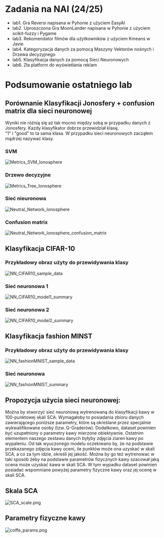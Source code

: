 # Zadania na NAI (24/25)

- lab1. Gra Reversi napisana w Pyhonie z użyciem EasyAI
- lab2. Uproszczona Gra MoonLander napisana w Pyhonie z użyciem scikit-fuzzy i Pygame
- lab3. Rekomendator filmów dla użytkowników z użyciem Kmeans w Javie
- lab4. Kategoryzacja danych za pomocą Maszyny Vektorów nośnych i Drzewa decyzyjnego
- lab5. Klasyfikacja danych za pomocą Sieci Neuronowych
- lab6. Zła platform do wyświetlania reklam 

# Podsumowanie ostatniego lab
## Porównanie Klasyfikacji Jonosfery + confusion matrix dla sieci neuronowej
Wyniki nie różnią się aż tak mocno między sobą w przypadku danych z Jonosfery. Kazdy klasyfikator dobrze przewidział klasę.</br>
"1" i "good" to ta sama klasa. W przypadku sieci neuronowych zacząłem mądrzej nazywać klasy.
### SVM
![Metrics_SVM_Ionosphere](lab4/Screenshots/Metrics_SVM_Ionosphere.png)
### Drzewo decyzyjne
![Metrics_Tree_Ionosphere](lab4/Screenshots/Metrics_Tree_Ionosphere.png)
### Sieć nieuronowa
![Neutral_Network_Ionosphere](lab5/screenshots/NN_ionosphere_summary.png)
### Confusion matrix
![Neutral_Network_Ionosphere_confusion_matrix](lab5/screenshots/NN_ionosphere_confusion_matrix.png)

## Klasyfikacja CIFAR-10
### Przykładowy obraz użyty do przewidywania klasy
![NN_CIFAR10_sample_data](lab5/screenshots/NN_CIFAR10_sample_data.png)

### Sieć neuronowa 1
![NN_CIFAR10_model1_summary](lab5/screenshots/NN_CIFAR10_model1_summary.png)

### Sieć neuronowa 2
![NN_CIFAR10_model2_summary](lab5/screenshots/NN_CIFAR10_model2_summary.png)

## Klasyfikacja fashion MINST
### Przykładowy obraz użyty do przewidywania klasy
![NN_fashionMNIST_sample_data](lab5/screenshots/NN_fashionMNIST_sample_data.png)

### Sieć neuronowa
![NN_fashionMNIST_summary](lab5/screenshots/NN_fashionMNIST_summary.png)

## Propozycja użycia sieci neuronowej:
Można by stworzyć sieć neuronową wytrenowaną do klasyfikacji kawy w 100-punktowej skali SCA. Wymagałoby to posiadania zbioru danych zawierającego poniższe parametry, 
które są określane przez specjalnie wykwalifikowane osoby (tzw. Q-Graderów). Dodatkowo, dataset powinien być uzupełniony o parametry kawy mierzone obiektywnie. 
Ostatnim elementem naszego zestawu danych byłyby zdjęcia ziaren kawy po wypaleniu. Od tak wyuczonego modelu oczekiwano by, że na podstawie przekazanego zdjęcia kawy oceni,
ile punktów może ona uzyskać w skali SCA, a co za tym idzie, określi jej jakość. Można by go też wytrenowac w taki sposób żeby na podstawie parametrów fizycznych kawy szacował jaką ocena może uzyskać kawa w skali SCA. 
W tym wypadku dataset powinien posiadać wspomniane powyżej parametry fizyczne kawy oraz jej ocenę w skali SCA.  
  
## Skala SCA
![SCA_scale.png](lab5/screenshots/SCA_scale.png)
## Parametry fizyczne kawy
![coffe_params.png](lab5/screenshots/coffe_params.png)